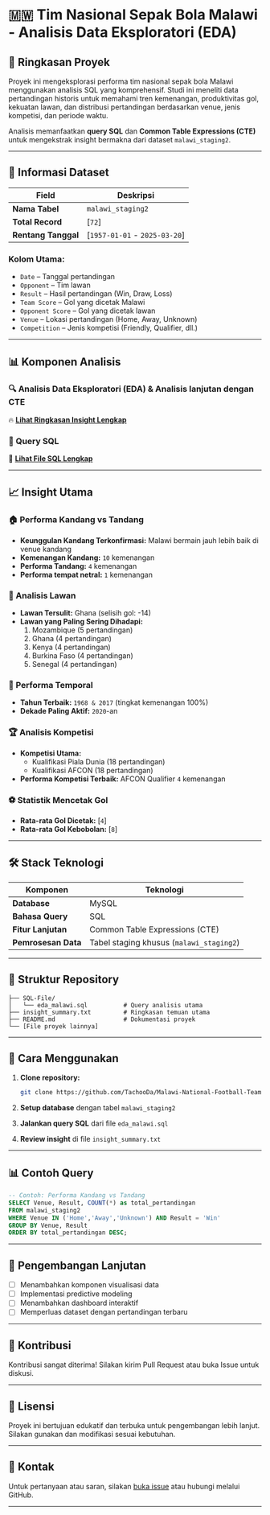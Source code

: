 # 🇲🇼 Tim Nasional Sepak Bola Malawi - Analisis Data Eksploratori (EDA)

## 📌 Ringkasan Proyek

Proyek ini mengeksplorasi performa tim nasional sepak bola Malawi menggunakan analisis SQL yang komprehensif. Studi ini meneliti data pertandingan historis untuk memahami tren kemenangan, produktivitas gol, kekuatan lawan, dan distribusi pertandingan berdasarkan venue, jenis kompetisi, dan periode waktu.

Analisis memanfaatkan **query SQL** dan **Common Table Expressions (CTE)** untuk mengekstrak insight bermakna dari dataset `malawi_staging2`.

---

## 📁 Informasi Dataset

| **Field** | **Deskripsi** |
|-----------|---------------|
| **Nama Tabel** | `malawi_staging2` |
| **Total Record** | [`72`] |
| **Rentang Tanggal** | [`1957-01-01` - `2025-03-20`] |

### **Kolom Utama:**
- `Date` – Tanggal pertandingan
- `Opponent` – Tim lawan
- `Result` – Hasil pertandingan (Win, Draw, Loss)
- `Team Score` – Gol yang dicetak Malawi
- `Opponent Score` – Gol yang dicetak lawan
- `Venue` – Lokasi pertandingan (Home, Away, Unknown)
- `Competition` – Jenis kompetisi (Friendly, Qualifier, dll.)

---

## 📊 Komponen Analisis

### **🔍 Analisis Data Eksploratori (EDA) & Analisis lanjutan dengan CTE**
🔥 **[Lihat Ringkasan Insight Lengkap](https://github.com/TachooDa/Malawi-National-Football-Team-Exploratory-Data-Analysis-EDA/blob/main/insight_summary.txt)**


### **📝 Query SQL**
📌 **[Lihat File SQL Lengkap](https://github.com/TachooDa/Malawi-National-Football-Team-Exploratory-Data-Analysis-EDA/blob/main/SQL-File/eda_malawi.sql)**

---

## 📈 Insight Utama

### **🏠 Performa Kandang vs Tandang**
- **Keunggulan Kandang Terkonfirmasi:** Malawi bermain jauh lebih baik di venue kandang
- **Kemenangan Kandang:** `10` kemenangan
- **Performa Tandang:** `4` kemenangan
- **Performa tempat netral:** `1` kemenangan

### **💪 Analisis Lawan**
- **Lawan Tersulit:** Ghana (selisih gol: -14)
- **Lawan yang Paling Sering Dihadapi:** 
  1. Mozambique (5 pertandingan)
  2. Ghana (4 pertandingan)
  3. Kenya (4 pertandingan)
  4. Burkina Faso (4 pertandingan)
  5. Senegal (4 pertandingan)

### **📅 Performa Temporal**
- **Tahun Terbaik:** `1968 & 2017` (tingkat kemenangan 100%)
- **Dekade Paling Aktif:** `2020`-an

### **🏆 Analisis Kompetisi**
- **Kompetisi Utama:** 
  - Kualifikasi Piala Dunia (18 pertandingan)
  - Kualifikasi AFCON (18 pertandingan)
- **Performa Kompetisi Terbaik:** AFCON Qualifier `4` kemenangan

### **⚽ Statistik Mencetak Gol**
- **Rata-rata Gol Dicetak:** [`4`]
- **Rata-rata Gol Kebobolan:** [`8`]

---

## 🛠️ Stack Teknologi

| **Komponen** | **Teknologi** |
|--------------|---------------|
| **Database** | MySQL  |
| **Bahasa Query** | SQL |
| **Fitur Lanjutan** | Common Table Expressions (CTE) |
| **Pemrosesan Data** | Tabel staging khusus (`malawi_staging2`) |

---

## 📂 Struktur Repository

```
├── SQL-File/
│   └── eda_malawi.sql          # Query analisis utama
├── insight_summary.txt         # Ringkasan temuan utama
├── README.md                   # Dokumentasi proyek
└── [File proyek lainnya]
```

---

## 🚀 Cara Menggunakan

1. **Clone repository:**
   ```bash
   git clone https://github.com/TachooDa/Malawi-National-Football-Team-Exploratory-Data-Analysis-EDA.git
   ```

2. **Setup database** dengan tabel `malawi_staging2`

3. **Jalankan query SQL** dari file `eda_malawi.sql`

4. **Review insight** di file `insight_summary.txt`

---

## 📊 Contoh Query

```sql
-- Contoh: Performa Kandang vs Tandang
SELECT Venue, Result, COUNT(*) as total_pertandingan
FROM malawi_staging2
WHERE Venue IN ('Home','Away','Unknown') AND Result = 'Win'
GROUP BY Venue, Result
ORDER BY total_pertandingan DESC;
```

---

## 🎯 Pengembangan Lanjutan

- [ ] Menambahkan komponen visualisasi data
- [ ] Implementasi predictive modeling
- [ ] Menambahkan dashboard interaktif
- [ ] Memperluas dataset dengan pertandingan terbaru

---

## 🤝 Kontribusi

Kontribusi sangat diterima! Silakan kirim Pull Request atau buka Issue untuk diskusi.

---

## 📄 Lisensi

Proyek ini bertujuan edukatif dan terbuka untuk pengembangan lebih lanjut. Silakan gunakan dan modifikasi sesuai kebutuhan.

---

## 📧 Kontak

Untuk pertanyaan atau saran, silakan [buka issue](https://github.com/TachooDa/Malawi-National-Football-Team-Exploratory-Data-Analysis-EDA/issues) atau hubungi melalui GitHub.

---
